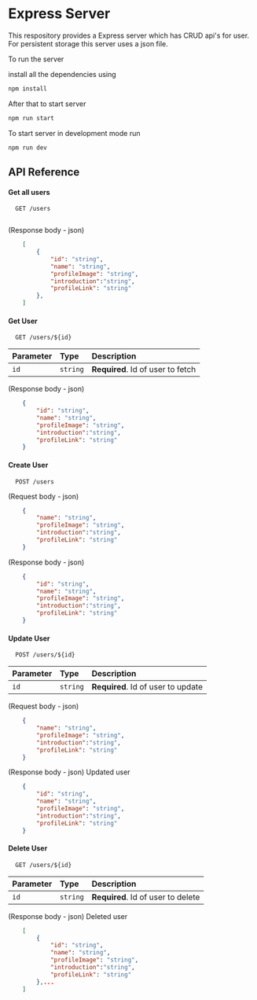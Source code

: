 
# Express Server

This respository provides a Express server which has CRUD api's for user. For persistent storage this server uses a json file.

To run the server

install all the dependencies using
```bash 
npm install
```
After that to start server 
```bash 
npm run start
```
To start server in development mode run
```bash 
npm run dev
```

## API Reference

#### Get all users

```
  GET /users
  
```
(Response body - json)
```json
    [
        {
            "id": "string",
            "name": "string",
            "profileImage": "string",
            "introduction":"string",
            "profileLink": "string"
        },
    ]
```

#### Get User

```
  GET /users/${id}
```

| Parameter | Type     | Description                       |
| :-------- | :------- | :-------------------------------- |
| `id`      | `string` | **Required**. Id of user to fetch |

(Response body - json)
```json
    {
        "id": "string",
        "name": "string",
        "profileImage": "string",
        "introduction":"string",
        "profileLink": "string"
    }
```
#### Create User

```
  POST /users
```
(Request body - json)

```json
    {
        "name": "string",
        "profileImage": "string",
        "introduction":"string",
        "profileLink": "string"
    }
```
(Response body - json)
```json
    {
        "id": "string",
        "name": "string",
        "profileImage": "string",
        "introduction":"string",
        "profileLink": "string"
    }
```

#### Update User

```
  POST /users/${id}
```

| Parameter | Type     | Description                       |
| :-------- | :------- | :-------------------------------- |
| `id`      | `string` | **Required**. Id of user to update |

(Request body - json) 

```json
    {
        "name": "string",
        "profileImage": "string",
        "introduction":"string",
        "profileLink": "string"
    }
```
(Response body - json) Updated user
```json
    {
        "id": "string",
        "name": "string",
        "profileImage": "string",
        "introduction":"string",
        "profileLink": "string"
    }
```
#### Delete User

```
  GET /users/${id}
```

| Parameter | Type     | Description                       |
| :-------- | :------- | :-------------------------------- |
| `id`      | `string` | **Required**. Id of user to delete |

(Response body - json) Deleted user
```json
    [
        {
            "id": "string",
            "name": "string",
            "profileImage": "string",
            "introduction":"string",
            "profileLink": "string"
        },...
    ]
```

